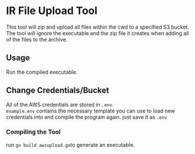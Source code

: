 # IR File Upload Tool

This tool will zip and upload all files within the cwd to a specified S3 bucket. The tool will ignore the executable and the zip file it creates when adding all of the files to the archive.

## Usage
Run the compiled executable.

## Change Credentials/Bucket
All of the AWS credentials are stored in `.env`.  
`example.env` contains the necessary template you can use to load new credentials into and compile the program again. just save it as `.env`

### Compiling the Tool
run `go build awsupload.go`to generate an executable.


